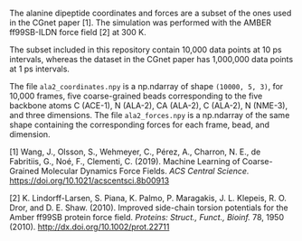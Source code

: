 The alanine dipeptide coordinates and forces are a subset of the ones used in the CGnet paper [1]. The simulation was performed with the AMBER ff99SB-ILDN force field [2] at 300 K.

The subset included in this repository contain 10,000 data points at 10 ps intervals, whereas the dataset in the CGnet paper has 1,000,000 data points at 1 ps intervals.

The file `ala2_coordinates.npy` is a np.ndarray of shape `(10000, 5, 3)`, for 10,000 frames, five coarse-grained beads corresponding to the five backbone atoms C (ACE-1), N (ALA-2), CA (ALA-2), C (ALA-2), N (NME-3), and three dimensions. The file `ala2_forces.npy` is a np.ndarray of the same shape containing the corresponding forces for each frame, bead, and dimension.

[1] Wang, J., Olsson, S., Wehmeyer, C., Pérez, A., Charron, N. E., de Fabritiis, G., Noé, F., Clementi, C. (2019). Machine Learning of Coarse-Grained Molecular Dynamics Force Fields. _ACS Central Science._ https://doi.org/10.1021/acscentsci.8b00913

[2] K. Lindorff-Larsen, S. Piana, K. Palmo, P. Maragakis, J. L. Klepeis, R. O. Dror, and D. E. Shaw. (2010). Improved side-chain torsion potentials for the Amber ff99SB protein force field. _Proteins: Struct., Funct., Bioinf._ 78, 1950 (2010). http://dx.doi.org/10.1002/prot.22711
